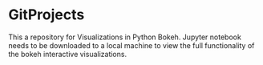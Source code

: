 # GitProjects

This a repository for Visualizations in Python Bokeh. 
Jupyter notebook needs to be downloaded to a local machine to view the full functionality of the bokeh interactive visualizations.

